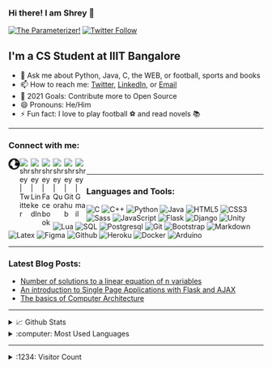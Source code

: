 ### Hi there! I am Shrey 👋
[![The Parameterizer!](https://img.shields.io/badge/The%20Parameterizer!-down-red?style=for-the-badge)](https://shrey27tri01.github.io/)
[![Twitter Follow](https://img.shields.io/twitter/follow/shrey__tripathi?color=1DA1F2&logo=Twitter&style=for-the-badge)](https://twitter.com/shrey__tripathi)
<!-- [![Gitwar](https://gitwar.herokuapp.com/badge?username=shrey27tri01&style=for-the-badge)](https://gitwar.herokuapp.com/) -->


## I'm a CS Student at IIIT Bangalore
<!-- - 🤔 I’m looking for help with Computer Architecture :wink: --> 
<!-- - 🌱 I’m currently learning Spring Boot -->
<!-- - 👯 I’m looking for remote internships -->
- 💬 Ask me about Python, Java, C, the WEB, or football, sports and books
- 📫 How to reach me: [Twitter](https://twitter.com/shrey__tripathi), [LinkedIn](https://www.linkedin.com/in/shrey-tripathi-76030b1a0/), or [Email](mailto:shreytripathi27@gmail.com)
- 🥅 2021 Goals: Contribute more to Open Source 
- 😄 Pronouns: He/Him
- ⚡ Fun fact: I love to play football :soccer: and read novels :books:

---

### Connect with me:

 
[<img align="left" alt="shrey" width="22px" src="https://raw.githubusercontent.com/iconic/open-iconic/master/svg/globe.svg" />][website]
[<img align="left" alt="shrey | Twitter" width="22px" src="https://cdn.jsdelivr.net/npm/simple-icons@v3/icons/twitter.svg" />][twitter]
[<img align="left" alt="shrey | LinkedIn" width="22px" src="https://cdn.jsdelivr.net/npm/simple-icons@v3/icons/linkedin.svg" />][linkedin]
[<img align="left" alt="shrey | Facebook" width="22px" src="https://cdn.jsdelivr.net/npm/simple-icons@v3/icons/facebook.svg" />][facebook]
[<img align="left" alt="shrey | Quora" width="22px" src="https://cdn.jsdelivr.net/npm/simple-icons@v3/icons/quora.svg" />][quora]
[<img align="left" alt="shrey | Github" width="22px" src="https://cdn.jsdelivr.net/npm/simple-icons@v3/icons/github.svg" />][github]
[<img align="left" alt="shrey | Gmail" width="22px" src="https://cdn.jsdelivr.net/npm/simple-icons@3.11.0/icons/gmail.svg" />][gmail]


<br />

---


### Languages and Tools: 

<img alt="C"  src="https://img.shields.io/badge/c%20-%2300599C.svg?&style=for-the-badge&logo=c&logoColor=white" /> <img alt="C++" src="https://img.shields.io/badge/c++%20-%2300599C.svg?&style=for-the-badge&logo=c%2B%2B&logoColor=white" />
<img alt="Python" src="https://img.shields.io/badge/python%20-%2314354C.svg?&style=for-the-badge&logo=python&logoColor=white" />
<img alt="Java" src="https://img.shields.io/badge/java-%23ED8B00.svg?&style=for-the-badge&logo=java&logoColor=white" />
<img alt="HTML5" src="https://img.shields.io/badge/html5%20-%23E34F26.svg?&style=for-the-badge&logo=html5&logoColor=white" />
<img alt="CSS3" src="https://img.shields.io/badge/css3%20-%231572B6.svg?&style=for-the-badge&logo=css3&logoColor=white" />
<img alt="Sass" src="https://img.shields.io/badge/SASS%20-hotpink.svg?&style=for-the-badge&logo=css3&logoColor=white" />
<img alt="JavaScript" src="https://img.shields.io/badge/javascript%20-%23323330.svg?&style=for-the-badge&logo=javascript&logoColor=%23F7DF1E" />
<img alt="Flask" src="https://img.shields.io/badge/flask%20-%23000.svg?&style=for-the-badge&logo=flask&logoColor=white" />
<img alt="Django" src="https://img.shields.io/badge/django%20-%23092E20.svg?&style=for-the-badge&logo=django&logoColor=white" />
<img alt="Unity" src="https://img.shields.io/badge/unity%20-%23100000.svg?&style=for-the-badge&logo=unity&logoColor=white" />
<img alt="Lua" src="https://img.shields.io/badge/lua-%232C2D72.svg?&style=for-the-badge&logo=lua&logoColor=white" />
<img alt="SQL" src="https://img.shields.io/badge/sqlite-%2307405e.svg?&style=for-the-badge&logo=sqlite&logoColor=white" />
<img alt="Postgresql" src="https://img.shields.io/badge/postgres-%23316192.svg?&style=for-the-badge&logo=postgresql&logoColor=white" />
<img alt="Git" src="https://img.shields.io/badge/git%20-%23F05033.svg?&style=for-the-badge&logo=git&logoColor=white" />
<img alt="Bootstrap" src="https://img.shields.io/badge/bootstrap%20-%23563D7C.svg?&style=for-the-badge&logo=bootstrap&logoColor=white" />
<img alt="Markdown" src="https://img.shields.io/badge/markdown-%23000000.svg?&style=for-the-badge&logo=markdown&logoColor=white" />
<img alt="Latex" src="https://img.shields.io/badge/latex%20-%23008080.svg?&style=for-the-badge&logo=latex&logoColor=white" />
<img alt="Figma" src="https://img.shields.io/badge/figma%20-%23F24E1E.svg?&style=for-the-badge&logo=figma&logoColor=white" />
<img alt="Github" src="https://img.shields.io/badge/github%20-%23121011.svg?&style=for-the-badge&logo=github&logoColor=white" />
<img alt="Heroku" src="https://img.shields.io/badge/heroku%20-%23430098.svg?&style=for-the-badge&logo=heroku&logoColor=white" />
<img alt="Docker" src="https://img.shields.io/badge/docker%20-%230db7ed.svg?&style=for-the-badge&logo=docker&logoColor=white" />
<img alt="Arduino" src="https://img.shields.io/badge/-Arduino-00979D?style=for-the-badge&logo=Arduino&logoColor=white" />

<!--
---
### Profiles and Blogs:

[<img height="40px" width="40px" src="https://simpleicons.org/icons/codechef.svg">](https://www.codechef.com/users/shrey27tri01) &nbsp;
[<img height="40px" width="40px" src="https://simpleicons.org/icons/codeforces.svg">](https://codeforces.com/profile/shrey27tri01) &nbsp;
[<img height="40px" width="40px" src="https://simpleicons.org/icons/freecodecamp.svg">](https://www.freecodecamp.org/shrey27tri01) &nbsp;
[<img height="40px" width="40px" src="https://simpleicons.org/icons/hackerrank.svg">](https://www.hackerrank.com/shreytripathi27) &nbsp;
[<img height="40px" width="40px" src="https://simpleicons.org/icons/hackerearth.svg">](https://www.hackerearth.com/@shreytripathi27) &nbsp;
[<img height="40px" width="40px" src="https://simpleicons.org/icons/leetcode.svg">](https://leetcode.com/shreytripathi27/) &nbsp;
[<img height="40px" width="40px" src="https://simpleicons.org/icons/medium.svg">](https://medium.com/@shreytripathi) &nbsp;
[<img height="40px" width="40px" src="https://simpleicons.org/icons/dev-dot-to.svg">](https://dev.to/shrey27tri01) &nbsp;
[<img height="40px" width="40px" src="https://simpleicons.org/icons/hashnode.svg">](https://hashnode.com/@shreytripathi) &nbsp;
[<img height="40px" width="40px" src="https://simpleicons.org/icons/stackoverflow.svg">](https://stackoverflow.com/users/12347169/shrey-tripathi)
 -->

---

### Latest Blog Posts:
<!-- BLOG-POST-LIST:START -->
- [Number of solutions to a linear equation of n variables](https://shreytripathi.hashnode.dev/number-of-solutions-to-a-linear-equation-of-n-variables)
- [An introduction to Single Page Applications with Flask and AJAX](https://shreytripathi.hashnode.dev/an-introduction-to-single-page-applications-with-flask-and-ajax)
- [The basics of Computer Architecture](https://shreytripathi.hashnode.dev/the-basics-of-computer-architecture)
<!-- BLOG-POST-LIST:END -->



<!-- 
### Latest StackOverflow Activity:
<!-- STACKOVERFLOW:START 
- [Answer by Shrey Tripathi for Replace string in list](https://stackoverflow.com/questions/65986308/replace-string-in-list/65986401#65986401)
- [How to implement a video exporter in Spring?](https://stackoverflow.com/questions/65325074/how-to-implement-a-video-exporter-in-spring)
- [Answer by Shrey Tripathi for How to scroll to each option list and back to the top to start again](https://stackoverflow.com/questions/63433174/how-to-scroll-to-each-option-list-and-back-to-the-top-to-start-again/63433342#63433342)
- [Answer by Shrey Tripathi for How to pass a jinja variable into flask using url_for](https://stackoverflow.com/questions/63424920/how-to-pass-a-jinja-variable-into-flask-using-url-for/63427941#63427941)
- [Answer by Shrey Tripathi for How to create a decorator in flask?](https://stackoverflow.com/questions/63414414/how-to-create-a-decorator-in-flask/63414834#63414834)
<!-- STACKOVERFLOW:END -->



<!--
### Latest Github activity
<!--START_SECTION:activity
1. ❗️ Closed issue [#240](https://github.com/sairish2001/MakesMathEasy/issues/240) in [sairish2001/MakesMathEasy](https://github.com/sairish2001/MakesMathEasy)
2. 🎉 Merged PR [#245](https://github.com/sairish2001/MakesMathEasy/pull/245) in [sairish2001/MakesMathEasy](https://github.com/sairish2001/MakesMathEasy)
3. ❗️ Closed issue [#230](https://github.com/sairish2001/MakesMathEasy/issues/230) in [sairish2001/MakesMathEasy](https://github.com/sairish2001/MakesMathEasy)
4. 🗣 Commented on [#240](https://github.com/sairish2001/MakesMathEasy/issues/240) in [sairish2001/MakesMathEasy](https://github.com/sairish2001/MakesMathEasy)
5. ❗️ Closed issue [#235](https://github.com/sairish2001/MakesMathEasy/issues/235) in [sairish2001/MakesMathEasy](https://github.com/sairish2001/MakesMathEasy)
<!--END_SECTION:activity-->


---
<details>
 <summary>📈 Github Stats</summary>
 <img align="center" src="https://github-readme-stats.shrey27tri01.vercel.app/api?username=shrey27tri01&count_private=true&show_icons=true&theme=cobalt&hide_rank=false" /> 
</details>
<details>
 <summary>:computer: Most Used Languages</summary>
 <img align="center"  src="https://github-readme-stats.shrey27tri01.vercel.app/api/top-langs/?username=shrey27tri01" />
</details>


<!-- 
<details>
 <summary>Wanna hear a joke? :stuck_out_tongue_winking_eye: </summary>
 <!-- ![Jokes Card](https://readme-jokes.vercel.app/api) 
 <img alt="Joke" src="https://readme-jokes.vercel.app/api">
</details> -->

---
<details>
 <summary>:1234: Visitor Count</summary>
 <img alt="Visitor Count" src="https://profile-counter.glitch.me/shrey27tri01/count.svg">
</details>


[website]: https://shrey27tri01.github.io/
[twitter]: https://twitter.com/shrey__tripathi
[linkedin]: https://www.linkedin.com/in/shrey-tripathi-76030b1a0/
[facebook]: https://www.facebook.com/shrey.tripathi.3192/
[quora]: https://www.quora.com/profile/Shrey-Tripathi-18
[github]: https://github.com/shrey27tri01
[gmail]: mailto:shreytripathi27@gmail.com

<!--
**shrey27tri01/shrey27tri01** is a ✨ _special_ ✨ repository because its `README.md` (this file) appears on your GitHub profile.

Here are some ideas to get you started:

- 🔭 I’m currently working on ...
- 🌱 I’m currently learning ...
- 👯 I’m looking to collaborate on ...
- 🤔 I’m looking for help with ...
- 💬 Ask me about ...
- 📫 How to reach me: ...
- 😄 Pronouns: ...
- ⚡ Fun fact: ...
-->
